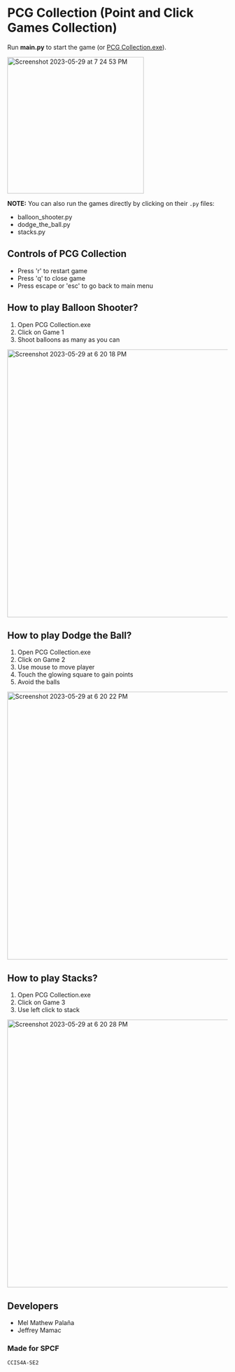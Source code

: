# PCG Collection (Point and Click Games Collection)

Run **main.py** to start the game (or [PCG Collection.exe](https://github.com/melmatx/PCG-Collection/blob/master/PCG%20Collection.exe)).

<img width="312" alt="Screenshot 2023-05-29 at 7 24 53 PM" src="https://github.com/melmatx/PCG-Collection/assets/87235413/42afb6f7-fa19-4a1b-b76a-4d3a91292f92">

**NOTE:** You can also run the games directly by clicking on their `.py` files:
- balloon_shooter.py
- dodge_the_ball.py
- stacks.py

## Controls of PCG Collection
- Press 'r' to restart game
- Press 'q' to close game
- Press escape or 'esc' to go back to main menu

## How to play Balloon Shooter?
1. Open PCG Collection.exe
2. Click on Game 1
3. Shoot balloons as many as you can

<img width="612" alt="Screenshot 2023-05-29 at 6 20 18 PM" src="https://github.com/melmatx/PCG-Collection/assets/87235413/24761ea2-79e3-4e23-bdad-4d638794d6d9">

## How to play Dodge the Ball?
1. Open PCG Collection.exe
2. Click on Game 2
3. Use mouse to move player
4. Touch the glowing square to gain points
5. Avoid the balls

<img width="612" alt="Screenshot 2023-05-29 at 6 20 22 PM" src="https://github.com/melmatx/PCG-Collection/assets/87235413/c74b300e-c014-4dbc-9d01-47b95bf76b48">

## How to play Stacks?
1. Open PCG Collection.exe
2. Click on Game 3
3. Use left click to stack

<img width="612" alt="Screenshot 2023-05-29 at 6 20 28 PM" src="https://github.com/melmatx/PCG-Collection/assets/87235413/953a8bc8-bff0-488e-9aba-8f136de3cac2">

## Developers
- Mel Mathew Palaña
- Jeffrey Mamac

### Made for SPCF
    CCIS4A-SE2
